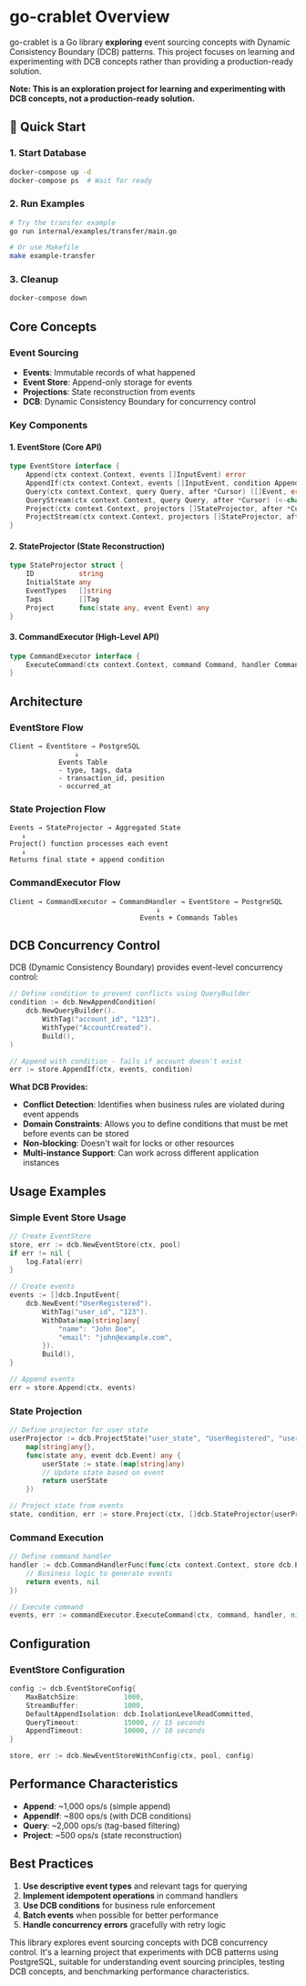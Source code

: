 # go-crablet Overview

go-crablet is a Go library **exploring** event sourcing concepts with Dynamic Consistency Boundary (DCB) patterns. This project focuses on learning and experimenting with DCB concepts rather than providing a production-ready solution.

**Note: This is an exploration project for learning and experimenting with DCB concepts, not a production-ready solution.**

## 🚀 Quick Start

### 1. Start Database
```bash
docker-compose up -d
docker-compose ps  # Wait for ready
```

### 2. Run Examples
```bash
# Try the transfer example
go run internal/examples/transfer/main.go

# Or use Makefile
make example-transfer
```

### 3. Cleanup
```bash
docker-compose down
```

## Core Concepts

### Event Sourcing
- **Events**: Immutable records of what happened
- **Event Store**: Append-only storage for events
- **Projections**: State reconstruction from events
- **DCB**: Dynamic Consistency Boundary for concurrency control

### Key Components

#### 1. EventStore (Core API)
```go
type EventStore interface {
    Append(ctx context.Context, events []InputEvent) error
    AppendIf(ctx context.Context, events []InputEvent, condition AppendCondition) error
    Query(ctx context.Context, query Query, after *Cursor) ([]Event, error)
    QueryStream(ctx context.Context, query Query, after *Cursor) (<-chan Event, error)
    Project(ctx context.Context, projectors []StateProjector, after *Cursor) (map[string]any, AppendCondition, error)
    ProjectStream(ctx context.Context, projectors []StateProjector, after *Cursor) (<-chan map[string]any, <-chan AppendCondition, error)
}
```

#### 2. StateProjector (State Reconstruction)
```go
type StateProjector struct {
    ID           string
    InitialState any
    EventTypes   []string
    Tags         []Tag
    Project      func(state any, event Event) any
}
```

#### 3. CommandExecutor (High-Level API)
```go
type CommandExecutor interface {
    ExecuteCommand(ctx context.Context, command Command, handler CommandHandler, condition *AppendCondition) ([]InputEvent, error)
}
```

## Architecture

### EventStore Flow
```
Client → EventStore → PostgreSQL
                ↓
            Events Table
            - type, tags, data
            - transaction_id, position
            - occurred_at
```

### State Projection Flow
```
Events → StateProjector → Aggregated State
   ↓
Project() function processes each event
   ↓
Returns final state + append condition
```

### CommandExecutor Flow
```
Client → CommandExecutor → CommandHandler → EventStore → PostgreSQL
                                    ↓
                                Events + Commands Tables
```

## DCB Concurrency Control

DCB (Dynamic Consistency Boundary) provides event-level concurrency control:

```go
// Define condition to prevent conflicts using QueryBuilder
condition := dcb.NewAppendCondition(
    dcb.NewQueryBuilder().
        WithTag("account_id", "123").
        WithType("AccountCreated").
        Build(),
)

// Append with condition - fails if account doesn't exist
err := store.AppendIf(ctx, events, condition)
```

**What DCB Provides:**
- **Conflict Detection**: Identifies when business rules are violated during event appends
- **Domain Constraints**: Allows you to define conditions that must be met before events can be stored
- **Non-blocking**: Doesn't wait for locks or other resources
- **Multi-instance Support**: Can work across different application instances

## Usage Examples

### Simple Event Store Usage

```go
// Create EventStore
store, err := dcb.NewEventStore(ctx, pool)
if err != nil {
    log.Fatal(err)
}

// Create events
events := []dcb.InputEvent{
    dcb.NewEvent("UserRegistered").
        WithTag("user_id", "123").
        WithData(map[string]any{
            "name": "John Doe",
            "email": "john@example.com",
        }).
        Build(),
}

// Append events
err = store.Append(ctx, events)
```

### State Projection

```go
// Define projector for user state
userProjector := dcb.ProjectState("user_state", "UserRegistered", "user_id", "123", 
    map[string]any{}, 
    func(state any, event dcb.Event) any {
        userState := state.(map[string]any)
        // Update state based on event
        return userState
    })

// Project state from events
state, condition, err := store.Project(ctx, []dcb.StateProjector{userProjector}, nil)
```

### Command Execution

```go
// Define command handler
handler := dcb.CommandHandlerFunc(func(ctx context.Context, store dcb.EventStore, cmd dcb.Command) ([]dcb.InputEvent, error) {
    // Business logic to generate events
    return events, nil
})

// Execute command
events, err := commandExecutor.ExecuteCommand(ctx, command, handler, nil)
```

## Configuration

### EventStore Configuration

```go
config := dcb.EventStoreConfig{
    MaxBatchSize:           1000,
    StreamBuffer:           1000,
    DefaultAppendIsolation: dcb.IsolationLevelReadCommitted,
    QueryTimeout:           15000, // 15 seconds
    AppendTimeout:          10000, // 10 seconds
}

store, err := dcb.NewEventStoreWithConfig(ctx, pool, config)
```

## Performance Characteristics

- **Append**: ~1,000 ops/s (simple append)
- **AppendIf**: ~800 ops/s (with DCB conditions)
- **Query**: ~2,000 ops/s (tag-based filtering)
- **Project**: ~500 ops/s (state reconstruction)

## Best Practices

1. **Use descriptive event types** and relevant tags for querying
2. **Implement idempotent operations** in command handlers
3. **Use DCB conditions** for business rule enforcement
4. **Batch events** when possible for better performance
5. **Handle concurrency errors** gracefully with retry logic

This library explores event sourcing concepts with DCB concurrency control. It's a learning project that experiments with DCB patterns using PostgreSQL, suitable for understanding event sourcing principles, testing DCB concepts, and benchmarking performance characteristics.

